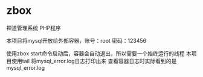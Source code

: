 # zbox

禅道管理系统
PHP程序

本项目将mysql开放给外部容器，账号：root 密码：123456

使用zbox start命令启动后，容器会自动退出，所以需要一个始终运行的线程
本项目使用tail 将mysql_error.log日志打印出来 查看容器日志时实际看到的是mysql_error.log
